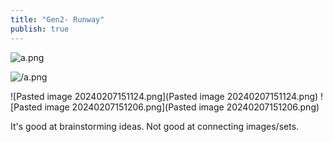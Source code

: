 ```yaml
---
title: "Gen2- Runway"
publish: true
---
```

![a.png](a.png)

![/a.png](/a.png)



![Pasted image 20240207151124.png](Pasted image 20240207151124.png)
![Pasted image 20240207151206.png](Pasted image 20240207151206.png)


It's good at brainstorming ideas.
Not good at connecting images/sets.
